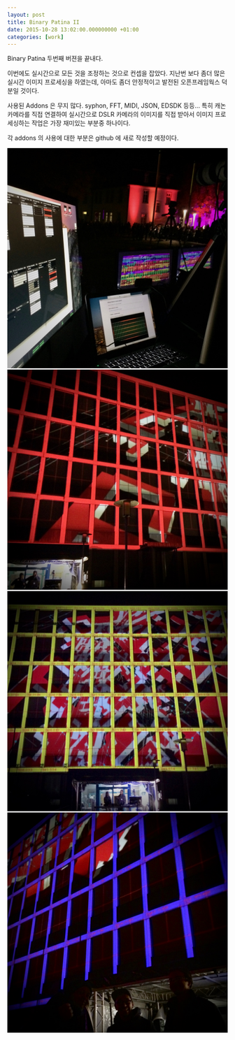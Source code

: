 ```yaml
---
layout: post
title: Binary Patina II
date: 2015-10-28 13:02:00.000000000 +01:00
categories: [work]
---
```

Binary Patina 두번째 버젼을 끝내다.

이번에도 실시간으로 모든 것을 조정하는 것으로 컨셉을 잡았다. 지난번 보다 좀더 많은 실시간 이미지 프로세싱을 하였는데, 아마도 좀더 안정적이고 발전된 오픈프레임웍스 덕분일 것이다.

사용된 Addons 은 무지 많다. syphon, FFT, MIDI, JSON, EDSDK 등등... 특히 캐논 카메라를 직접 연결하여 실시간으로 DSLR 카메라의 이미지를 직접 받아서 이미지 프로세싱하는 작업은 가장 재미있는 부분중 하나이다.

각 addons 의 사용에 대한 부분은 github 에 새로 작성할 예정이다.

![/assets/images/binarypatinaii_04.jpg](/assets/images/binarypatinaii_04.jpg)    
![/assets/images/binarypatinaii_01.jpg](/assets/images/binarypatinaii_01.jpg)    
![/assets/images/binarypatinaii_02.jpg](/assets/images/binarypatinaii_02.jpg)    
![/assets/images/binarypatinaii_03.jpg](/assets/images/binarypatinaii_03.jpg)    
